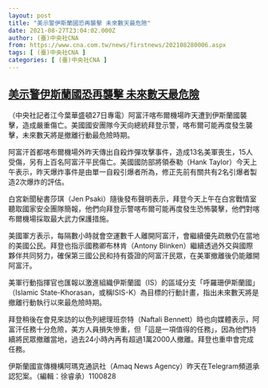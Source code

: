 ```yaml
---
layout: post
title: "美示警伊斯蘭國恐再襲擊 未來數天最危險"
date: 2021-08-27T23:04:02.000Z
author: (臺)中央社CNA
from: https://www.cna.com.tw/news/firstnews/202108280006.aspx
tags: [ (臺)中央社CNA ]
categories: [ (臺)中央社CNA ]
---
```

<!--1630105442000-->
[美示警伊斯蘭國恐再襲擊 未來數天最危險](https://www.cna.com.tw/news/firstnews/202108280006.aspx)
------

<div>
<div></div><div class="paragraph"><p>（中央社記者江今葉華盛頓27日專電）阿富汗喀布爾機場昨天遭到伊斯蘭國襲擊，造成嚴重傷亡。美國國安團隊今天向總統拜登示警，喀布爾可能再度發生襲擊，未來數天將是撤離行動最危險時期。</p><p>阿富汗首都喀布爾機場外昨天傳出自殺炸彈攻擊事件，造成13名美軍喪生，15人受傷，另有上百名阿富汗平民傷亡。美國國防部將領泰勒（Hank Taylor）今天上午表示，昨天爆炸事件是由單一自殺引爆者所為，修正先前有關共有2名引爆者製造2次爆炸的評估。</p><p>白宮新聞秘書莎琪（Jen Psaki）隨後發布聲明表示，拜登今天上午在白宮戰情室聽取國家安全團隊簡報，他們向拜登示警喀布爾可能再度發生恐怖襲擊，他們對喀布爾機場採取最大武力保護措施。</p><p>美國軍方表示，每隔數小時就會空運數千人離開阿富汗，會繼續優先疏散仍在當地的美國公民。拜登也指示國務卿布林肯（Antony Blinken）繼續透過外交與國際夥伴共同努力，確保第三國公民和持有簽證的阿富汗民眾，在美軍撤離後仍能離開阿富汗。</p><p>美軍行動指揮官也匯報以激進組織伊斯蘭國（IS）的區域分支「呼羅珊伊斯蘭國」（Islamic State-Khorasan，或稱ISIS-K）為目標的行動計畫，指出未來數天將是撤離行動執行以來最危險時期。</p><p>拜登稍後在會見來訪的以色列總理班奈特（Naftali Bennett）時也向媒體表示，阿富汗任務十分危險，美方人員損失慘重，但「這是一項值得的任務」，因為他們持續將民眾撤離當地，過去24小時內再有超過1萬2000人撤離。拜登也重申會完成任務。</p><p>伊斯蘭國宣傳機構阿瑪克通訊社（Amaq News Agency）昨天在Telegram頻道承認犯案。（編輯：徐睿承）1100828</p></div>
</div>
